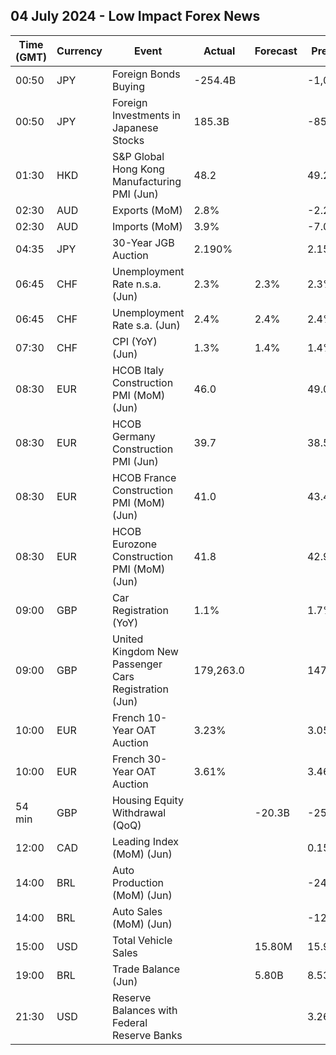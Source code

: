 ## 04 July 2024 - Low Impact Forex News

| Time (GMT) | Currency | Event | Actual | Forecast | Previous |
|------|----------|-------|--------|----------|----------|
| 00:50 | JPY | Foreign Bonds Buying | -254.4B |  | -1,062.0B |
| 00:50 | JPY | Foreign Investments in Japanese Stocks | 185.3B |  | -85.4B |
| 01:30 | HKD | S&P Global Hong Kong Manufacturing PMI (Jun) | 48.2 |  | 49.2 |
| 02:30 | AUD | Exports (MoM) | 2.8% |  | -2.2% |
| 02:30 | AUD | Imports (MoM) | 3.9% |  | -7.0% |
| 04:35 | JPY | 30-Year JGB Auction | 2.190% |  | 2.156% |
| 06:45 | CHF | Unemployment Rate n.s.a. (Jun) | 2.3% | 2.3% | 2.3% |
| 06:45 | CHF | Unemployment Rate s.a. (Jun) | 2.4% | 2.4% | 2.4% |
| 07:30 | CHF | CPI (YoY) (Jun) | 1.3% | 1.4% | 1.4% |
| 08:30 | EUR | HCOB Italy Construction PMI (MoM) (Jun) | 46.0 |  | 49.0 |
| 08:30 | EUR | HCOB Germany Construction PMI (Jun) | 39.7 |  | 38.5 |
| 08:30 | EUR | HCOB France Construction PMI (MoM) (Jun) | 41.0 |  | 43.4 |
| 08:30 | EUR | HCOB Eurozone Construction PMI (MoM) (Jun) | 41.8 |  | 42.9 |
| 09:00 | GBP | Car Registration (YoY) | 1.1% |  | 1.7% |
| 09:00 | GBP | United Kingdom New Passenger Cars Registration (Jun) | 179,263.0 |  | 147,678.0 |
| 10:00 | EUR | French 10-Year OAT Auction | 3.23% |  | 3.05% |
| 10:00 | EUR | French 30-Year OAT Auction | 3.61% |  | 3.46% |
| 54 min | GBP | Housing Equity Withdrawal (QoQ) |  | -20.3B | -25.1B |
| 12:00 | CAD | Leading Index (MoM) (Jun) |  |  | 0.15% |
| 14:00 | BRL | Auto Production (MoM) (Jun) |  |  | -24.9% |
| 14:00 | BRL | Auto Sales (MoM) (Jun) |  |  | -12.0% |
| 15:00 | USD | Total Vehicle Sales |  | 15.80M | 15.90M |
| 19:00 | BRL | Trade Balance (Jun) |  | 5.80B | 8.53B |
| 21:30 | USD | Reserve Balances with Federal Reserve Banks |  |  | 3.269T |
